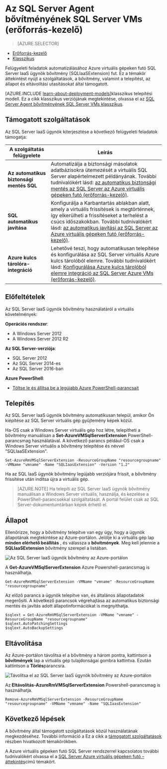 <properties
    pageTitle="Az SQL Server Agent SQL Server VMs (erőforrás-kezelő) bővítményének |} Microsoft Azure"
    description="Ez a témakör ismerteti az adott SQL Server felügyeleti feladatok automatizálja SQL Server agent bővítmény kezelése. Ezek közé tartozik az automatikus biztonsági mentés, az automatikus javítási és Azure kulcs tárolóra integráció. Ez a témakör az erőforrás-kezelő telepítési mód használja."
    services="virtual-machines-windows"
    documentationCenter=""
    authors="rothja"
    manager="jhubbard"
    editor=""
    tags="azure-resource-manager"/>

<tags
    ms.service="virtual-machines-windows"
    ms.devlang="na"
    ms.topic="article"
    ms.tgt_pltfrm="vm-windows-sql-server"
    ms.workload="infrastructure-services"
    ms.date="10/27/2016"
    ms.author="jroth"/>

# <a name="sql-server-agent-extension-for-sql-server-vms-resource-manager"></a>Az SQL Server Agent bővítményének SQL Server VMs (erőforrás-kezelő)

> [AZURE.SELECTOR]
- [Erőforrás-kezelő](virtual-machines-windows-sql-server-agent-extension.md)
- [Klasszikus](virtual-machines-windows-classic-sql-server-agent-extension.md)

Felügyeleti feladatok automatizálásához Azure virtuális gépeken futó SQL Server IaaS ügynök bővítmény (SQLIaaSExtension) fut. Ez a témakör áttekintést nyújt a szolgáltatások, a bővítmény, valamint a telepítést, az állapot és eltávolítási utasításokat által támogatott.

[AZURE.INCLUDE [learn-about-deployment-models](../../includes/learn-about-deployment-models-rm-include.md)]klasszikus telepítési modell. Ez a cikk klasszikus verziójának megtekintése, olvassa el az [SQL Server Agent bővítményének SQL Server VMs klasszikus](virtual-machines-windows-classic-sql-server-agent-extension.md).

## <a name="supported-services"></a>Támogatott szolgáltatások

Az SQL Server IaaS ügynök kiterjesztése a következő felügyeleti feladatok támogatja:

| A szolgáltatás felügyelete | Leírás |
|---------------------|-------------------------------|
| **Az automatikus biztonsági mentés SQL** | Automatizálja a biztonsági másolatok adatbázisokra ütemezését a virtuális SQL Server alapértelmezett példányának. További tudnivalókért lásd: [az automatikus biztonsági mentés az SQL Server az Azure virtuális gépeken futó (erőforrás-kezelő)](virtual-machines-windows-sql-automated-backup.md).|
| **SQL automatikus javítása** | Konfigurálja a Karbantartás ablakban alatt, amely a virtuális frissítések is megtörténnek, így elkerülheti a frissítéseket a terhelést a csúcs időszakokban. További tudnivalókért lásd: [az automatikus javítási az SQL Server az Azure virtuális gépeken futó (erőforrás-kezelő)](virtual-machines-windows-sql-automated-patching.md).|
| **Azure kulcs tárolóra-integráció** | Lehetővé teszi, hogy automatikusan telepítése és konfigurálása az SQL Server virtuális Azure kulcs tárolóból elemre. További tudnivalókért lásd: [Konfigurálása Azure kulcs tárolóból elemre integráció az SQL Server Azure VMs (erőforrás-kezelő)](virtual-machines-windows-ps-sql-keyvault.md).|

## <a name="prerequisites"></a>Előfeltételek

Az SQL Server IaaS ügynök bővítmény használatáról a virtuális követelmények:

**Operációs rendszer**:

- A Windows Server 2012
- A Windows Server 2012 R2

**Az SQL Server-verziója**:

- SQL Server 2012
- Az SQL Server 2014-es
- Az SQL Server 2016-ban

**Azure PowerShell**:

- [Töltse le és állítsa be a legújabb Azure PowerShell-parancsait](../powershell-install-configure.md)

## <a name="installation"></a>Telepítés

Az SQL Server IaaS ügynök bővítmény automatikusan települ, amikor Ön kiépítése az SQL Server virtuális gép gyűjtemény képek közül.

Ha-OS csak a Windows Server virtuális gép hoz létre, telepítheti a bővítmény manuálisan a **Set-AzureVMSqlServerExtension** PowerShell-parancsmag használatával. A következő parancs például-OS csak a Windows Server virtuális a bővítmény telepítése és névvel "SQLIaaSExtension".

    Set-AzureRmVMSqlServerExtension -ResourceGroupName "resourcegroupname" -VMName "vmname" -Name "SQLIaasExtension" -Version "1.2"

Ha az SQL IaaS ügynök bővítmény legújabb verziójára frissít, a bővítmény frissítése után indítsa újra a virtuális gép.

>[AZURE.NOTE] Ha telepíti az SQL Server IaaS ügynök bővítmény manuálisan a Windows Server virtuális, használja, és kezelése a PowerShell-parancsokkal szolgáltatását. A portál felület csak az SQL Server-dokumentumtárban képek érhető el.

## <a name="status"></a>Állapot

Ellenőrizze, hogy a bővítmény telepítve van egy úgy, hogy a ügynök állapotának megtekintése az Azure-portálon. Jelölje ki a virtuális gép lap **minden elérhető beállítás** , és válassza a **bővítmények**. Meg kell jelennie a **SQLIaaSExtension** bővítmény szerepel a listában.

![Az SQL Server IaaS ügynök bővítmény az Azure-portálon](./media/virtual-machines-windows-sql-server-agent-extension/azure-rm-sql-server-iaas-agent-portal.png)

A **Get-AzureVMSqlServerExtension** Azure Powershell-parancsmag is használhatja.

    Get-AzureRmVMSqlServerExtension -VMName "vmname" -ResourceGroupName "resourcegroupname"

Az előző parancs a ügynök telepítve van, és általános állapotadatok megerősíti. A következő parancsok végrehajtása az automatikus biztonsági mentés és javítás adott állapotinformációkat is megnyithatja.

    $sqlext = Get-AzureRmVMSqlServerExtension -VMName "vmname" -ResourceGroupName "resourcegroupname"
    $sqlext.AutoPatchingSettings
    $sqlext.AutoBackupSettings

## <a name="removal"></a>Eltávolítása   

Az Azure-portálon távolítsa el a bővítmény a három pontra, kattintson a **bővítmények** lap a virtuális gép tulajdonságai gombra kattintva. Ezután kattintson a **Törlés**parancsra.

![Távolítsa el az SQL Server IaaS ügynök bővítmény az Azure-portálon](./media/virtual-machines-windows-sql-server-agent-extension/azure-rm-sql-server-iaas-agent-uninstall.png)

Az **Eltávolítás-AzureRmVMSqlServerExtension** Powershell-parancsmag is használhatja.

    Remove-AzureRmVMSqlServerExtension -ResourceGroupName "resourcegroupname" -VMName "vmname" -Name "SQLIaasExtension"

## <a name="next-steps"></a>Következő lépések

A bővítmény által támogatott szolgáltatások közül használatának megkezdéséhez. További információ a Ez a cikk a [támogatott szolgáltatások](#supported-services) részben hivatkozott témakörökben.

A Azure virtuális gépeken futó SQL Server rendszerrel kapcsolatos további tudnivalókért olvassa el a [SQL Server Azure virtuális gépeken futó – áttekintés](virtual-machines-windows-sql-server-iaas-overview.md)című témakört.
